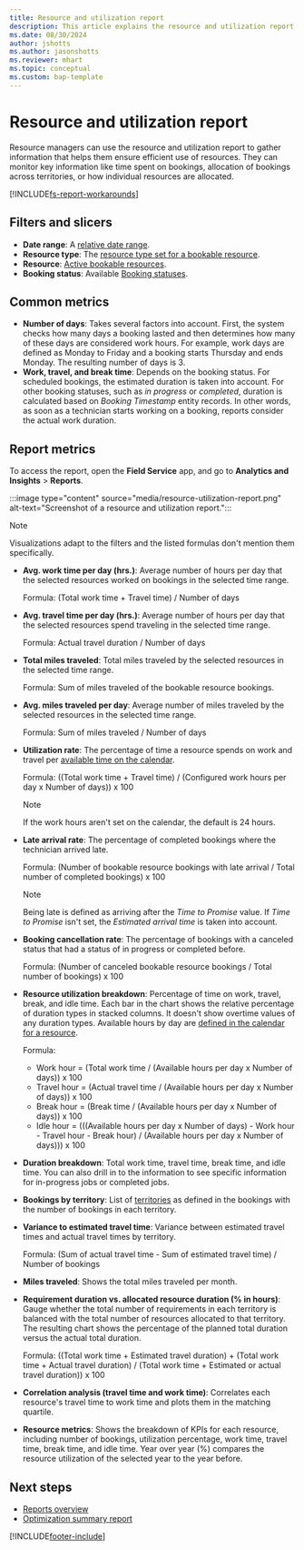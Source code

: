 ```yaml
---
title: Resource and utilization report
description: This article explains the resource and utilization report in Field Service and the charts and visual used in that report.
ms.date: 08/30/2024
author: jshotts
ms.author: jasonshotts
ms.reviewer: mhart
ms.topic: conceptual
ms.custom: bap-template
---
```


# Resource and utilization report

Resource managers can use the resource and utilization report to gather information that helps them ensure efficient use of resources. They can monitor key information like time spent on bookings, allocation of bookings across territories, or how individual resources are allocated.

[!INCLUDE[fs-report-workarounds](../includes/fs-report-workarounds.md)]

## Filters and slicers

- **Date range**: A [relative date range](/power-bi/visuals/desktop-slicer-filter-date-range).
- **Resource type**: The [resource type set for a bookable resource](set-up-bookable-resources.md).
- **Resource**: [Active bookable resources](set-up-bookable-resources.md).
- **Booking status**: Available [Booking statuses](set-up-booking-statuses.md).

## Common metrics

- **Number of days**: Takes several factors into account. First, the system checks how many days a booking lasted and then determines how many of these days are considered work hours. For example, work days are defined as Monday to Friday and a booking starts Thursday and ends Monday. The resulting number of days is 3.
- **Work, travel, and break time**: Depends on the booking status. For scheduled bookings, the estimated duration is taken into account. For other booking statuses, such as *in progress* or *completed*, duration is calculated based on *Booking Timestamp* entity records. In other words, as soon as a technician starts working on a booking, reports consider the actual work duration.

## Report metrics

To access the report, open the **Field Service** app, and go to **Analytics and Insights** > **Reports**.

:::image type="content" source="media/resource-utilization-report.png" alt-text="Screenshot of a resource and utilization report.":::

> [!NOTE]
> Visualizations adapt to the filters and the listed formulas don't mention them specifically.

- **Avg. work time per day (hrs.)**: Average number of hours per day that the selected resources worked on bookings in the selected time range.

  Formula: (Total work time + Travel time) / Number of days

- **Avg. travel time per day (hrs.)**: Average number of hours per day that the selected resources spend traveling in the selected time range.

  Formula: Actual travel duration / Number of days

- **Total miles traveled**: Total miles traveled by the selected resources in the selected time range.

  Formula: Sum of miles traveled of the bookable resource bookings.

- **Avg. miles traveled per day**: Average number of miles traveled by the selected resources in the selected time range.

  Formula: Sum of miles traveled / Number of days

- **Utilization rate**: The percentage of time a resource spends on work and travel per [available time on the calendar](calendar-resource.md).

  Formula: ((Total work time + Travel time) / (Configured work hours per day x Number of days)) x 100

  > [!NOTE]
  > If the work hours aren't set on the calendar, the default is 24 hours.

- **Late arrival rate**: The percentage of completed bookings where the technician arrived late.

  Formula: (Number of bookable resource bookings with late arrival / Total number of completed bookings) x 100

  > [!NOTE]
  > Being late is defined as arriving after the *Time to Promise* value. If *Time to Promise* isn't set, the *Estimated arrival time* is taken into account.

- **Booking cancellation rate**: The percentage of bookings with a canceled status that had a status of in progress or completed before.

  Formula: (Number of canceled bookable resource bookings / Total number of bookings) x 100

- **Resource utilization breakdown**: Percentage of time on work, travel, break, and idle time. Each bar in the chart shows the relative percentage of duration types in stacked columns. It doesn't show overtime values of any duration types. Available hours by day are [defined in the calendar for a resource](calendar-resource.md).

  Formula:

  - Work hour = (Total work time / (Available hours per day x Number of days)) x 100
  - Travel hour = (Actual travel time / (Available hours per day x Number of days)) x 100
  - Break hour = (Break time / (Available hours per day x Number of days)) x 100
  - Idle hour = (((Available hours per day x Number of days) - Work hour - Travel hour - Break hour) / (Available hours per day x Number of days))) x 100

- **Duration breakdown**: Total work time, travel time, break time, and idle time. You can also drill in to the information to see specific information for in-progress jobs or completed jobs.

- **Bookings by territory**: List of [territories](set-up-territories.md) as defined in the bookings with the number of bookings in each territory.

- **Variance to estimated travel time**: Variance between estimated travel times and actual travel times by territory.

  Formula: (Sum of actual travel time - Sum of estimated travel time) / Number of bookings

- **Miles traveled**: Shows the total miles traveled per month.

- **Requirement duration vs. allocated resource duration (% in hours)**: Gauge whether the total number of requirements in each territory is balanced with the total number of resources allocated to that territory. The resulting chart shows the percentage of the planned total duration versus the actual total duration.

  Formula: ((Total work time + Estimated travel duration) + (Total work time + Actual travel duration) / (Total work time + Estimated or actual travel duration)) x 100

- **Correlation analysis (travel time and work time)**: Correlates each resource's travel time to work time and plots them in the matching quartile.

- **Resource metrics**: Shows the breakdown of KPIs for each resource, including number of bookings, utilization percentage, work time, travel time, break time, and idle time. Year over year (%) compares the resource utilization of the selected year to the year before.

## Next steps

- [Reports overview](reports.md)
- [Optimization summary report](rso-optimization-summary-report.md)

[!INCLUDE[footer-include](../includes/footer-banner.md)]
